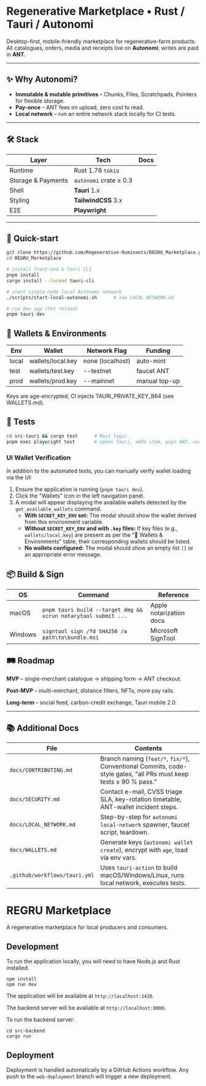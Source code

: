 # Regenerative Marketplace • Rust / Tauri / Autonomi

Desktop-first, mobile-friendly marketplace for regenerative-farm products.  
All catalogues, orders, media and receipts live on **Autonomi**; writes are paid in **ANT**.

---

## ✨ Why Autonomi?
* **Immutable & mutable primitives** – Chunks, Files, Scratchpads, Pointers for flexible storage. 
* **Pay-once** – ANT fees on upload, zero cost to read.  
* **Local network** – run an entire network stack locally for CI tests.  

---

## 🛠️ Stack

| Layer | Tech | Docs |
|-------|------|------|
| Runtime | Rust 1.78   `tokio` |  |
| Storage & Payments | `autonomi` crate ≥ 0.3 |  |
| Shell | **Tauri** 1.x |  |
| Styling | **TailwindCSS** 3.x |  |
| E2E | **Playwright** |  |

---

## 🚀 Quick-start

```bash
git clone https://github.com/Regenerative-Ruminants/REGRU_Marketplace.git
cd REGRU_Marketplace

# install front-end & Tauri CLI
pnpm install
cargo install --locked tauri-cli

# start single-node local Autonomi network
./scripts/start-local-autonomi.sh      # see LOCAL_NETWORK.md

# run dev app (hot reload)
pnpm tauri dev
```

## 🔑 Wallets & Environments
| Env   | Wallet             | Network Flag     | Funding      |
|-------|--------------------|------------------|--------------|
| local | wallets/local.key  | none (localhost) | auto-mint    |
| test  | wallets/test.key   | --testnet        | faucet ANT   |
| prod  | wallets/prod.key   | --mainnet        | manual top-up |

Keys are age-encrypted; CI injects TAURI_PRIVATE_KEY_B64 (see WALLETS.md).

## 🧪 Tests
```bash
cd src-tauri && cargo test      # Rust logic
pnpm exec playwright test       # opens Tauri, adds item, pays ANT, verifies Scratchpad
```

### UI Wallet Verification
In addition to the automated tests, you can manually verify wallet loading via the UI:
1.  Ensure the application is running (`pnpm tauri dev`).
2.  Click the "Wallets" icon in the left navigation panel.
3.  A modal will appear displaying the available wallets detected by the `get_available_wallets` command.
    *   **With `SECRET_KEY_ENV` set:** The modal should show the wallet derived from this environment variable.
    *   **Without `SECRET_KEY_ENV` and with `.key` files:** If key files (e.g., `wallets/local.key`) are present as per the "🔑 Wallets & Environments" table, their corresponding wallets should be listed.
    *   **No wallets configured:** The modal should show an empty list `[]` or an appropriate error message.

## 📦 Build & Sign
| OS      | Command                                                              | Reference                                       |
|---------|----------------------------------------------------------------------|-------------------------------------------------|
| macOS   | `pnpm tauri build --target dmg && xcrun notarytool submit ...`         | Apple notarization docs                         |
| Windows | `signtool sign /fd SHA256 /a path\to\bundle.msi`                       | Microsoft SignTool                              |

## 🛤️ Roadmap
**MVP** – single-merchant catalogue → shipping form → ANT checkout.

**Post-MVP** – multi-merchant, distance filters, NFTs, more pay rails.

**Long-term** – social feed, carbon-credit exchange, Tauri mobile 2.0. 

---

## 📚 Additional Docs

| File                 | Contents                                                                                             |
|----------------------|------------------------------------------------------------------------------------------------------|
| `docs/CONTRIBUTING.md` | Branch naming (`feat/*`, `fix/*`), Conventional Commits, code-style gates, "all PRs must keep tests ≥ 90 % pass." |
| `docs/SECURITY.md`     | Contact e-mail, CVSS triage SLA, key-rotation timetable, ANT-wallet incident steps.                    |
| `docs/LOCAL_NETWORK.md`| Step-by-step for `autonomi local-network` spawner, faucet script, teardown.                          |
| `docs/WALLETS.md`      | Generate keys (`autonomi wallet create`), encrypt with `age`, load via env vars.                       |
| `.github/workflows/tauri.yml` | Uses `tauri-action` to build macOS/Windows/Linux, runs local network, executes tests.                    |

# REGRU Marketplace

A regenerative marketplace for local producers and consumers.

## Development

To run the application locally, you will need to have Node.js and Rust installed.

```
npm install
npm run dev
```

The application will be available at `http://localhost:1420`.

The backend server will be available at `http://localhost:8000`.

To run the backend server:

```
cd src-backend
cargo run
```


## Deployment

Deployment is handled automatically by a GitHub Actions workflow. Any push to the `web-deployment` branch will trigger a new deployment. 